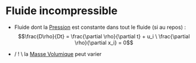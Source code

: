 # Fluide incompressible

- Fluide dont la [Pression](Pression.md) est constante dans tout le fluide (si au repos) :
	$$\frac{D\rho}{Dt} = \frac{\partial \rho}{\partial t} + u_i \ \frac{\partial \rho}{\partial x_i} = 0$$

- / ! \  la [Masse Volumique](Masse%20Volumique.md) peut varier